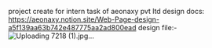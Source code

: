  project create for intern task of aeonaxy pvt ltd
 design docs:
 https://aeonaxy.notion.site/Web-Page-design-a5f139aa63b742e487775aa2ad800ead
 design file:-
![Uploading 7218 (1).jpg…]()
